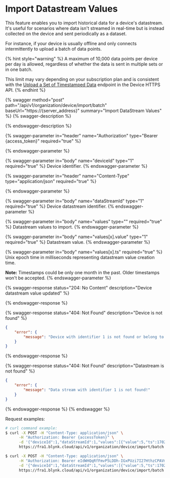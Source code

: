 # Import Datastream Values

This feature enables you to import historical data for a device's datastream. It's useful for scenarios where data isn't streamed in real-time but is instead collected on the device and sent periodically as a dataset.&#x20;

For instance, if your device is usually offline and only connects intermittently to upload a batch of data points.

{% hint style="warning" %}
A maximum of 10,000 data points per device per day is allowed, regardless of whether the data is sent in multiple sets or in one batch.&#x20;

This limit may vary depending on your subscription plan and is consistent with the [Upload a Set of Timestamped Data](../../device-https-api/upload-set-of-data-with-timestamps-api.md) endpoint in the Device HTTPS API.
{% endhint %}

{% swagger method="post" path="/api/v1/organization/device/import/batch" baseUrl="https://{server_address}" summary="Import DataStream Values" %}
{% swagger-description %}

{% endswagger-description %}

{% swagger-parameter in="header" name="Authorization" type="Bearer {access_token}" required="true" %}

{% endswagger-parameter %}

{% swagger-parameter in="body" name="deviceId" type="1" required="true" %}
Device identifier.
{% endswagger-parameter %}

{% swagger-parameter in="header" name="Content-Type" type="application/json" required="true" %}

{% endswagger-parameter %}

{% swagger-parameter in="body" name="dataStreamId" type="1" required="true" %}
Device datastream identifier.
{% endswagger-parameter %}

{% swagger-parameter in="body" name="values" type="" required="true" %}
Datastream values to import.
{% endswagger-parameter %}

{% swagger-parameter in="body" name="values[x].value" type="1" required="true" %}
Datastream value.
{% endswagger-parameter %}

{% swagger-parameter in="body" name="values[x].ts" required="true" %}
Unix epoch time in milliseconds representing datastream value creation time.

**Note:** Timestamps could be only one month in the past. Older timestamps won't be accepted.
{% endswagger-parameter %}

{% swagger-response status="204: No Content" description="Device datastream value updated" %}

{% endswagger-response %}

{% swagger-response status="404: Not Found" description="Device is not found" %}
```json
{
    "error": {
        "message": "Device with identifier 1 is not found or belong to another organization."
    }
}
```
{% endswagger-response %}

{% swagger-response status="404: Not Found" description="Datastream is not found" %}
```json
{
    "error": {
        "message": "Data stream with identifier 1 is not found!"
    }
}
```
{% endswagger-response %}
{% endswagger %}

Request examples:

```bash
# curl command example:
$ curl -X POST -H "Content-Type: application/json" \
      -H "Authorization: Bearer {accessToken}" \
      -d '{"deviceId":1,"dataStreamId":1,"values":[{"value":5,"ts":1702656423136},{"value":2,"ts":1702656428136}]}' \
      https://fra1.blynk.cloud/api/v1/organization/device/import/batch

$ curl -X POST -H "Content-Type: application/json" \
      -H "Authorization: Bearer eIdWHQqRfFmvP5LDDh-IGxPUzi7I27HthzCPAVmS" \
      -d '{"deviceId":1,"dataStreamId":1,"values":[{"value":5,"ts":1702656423136},{"value":2,"ts":1702656428136}]}' \
      https://fra1.blynk.cloud/api/v1/organization/device/import/batch
```
